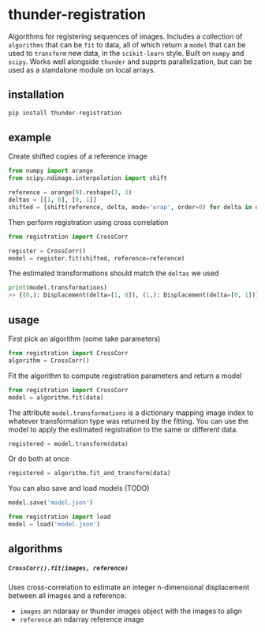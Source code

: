 # thunder-registration

Algorithms for registering sequences of images. Includes a collection of `algorithms` that can be `fit` to data, all of which return a `model` that can be used to `transform` new data, in the `scikit-learn` style. Built on `numpy` and `scipy`. Works well alongside `thunder` and supprts parallelization, but can be used as a standalone module on local arrays.

## installation

```bash
pip install thunder-registration
```

## example

Create shifted copies of a reference image

```python
from numpy import arange
from scipy.ndimage.interpolation import shift

reference = arange(9).reshape(3, 3)
deltas = [[1, 0], [0, 1]]
shifted = [shift(reference, delta, mode='wrap', order=0) for delta in deltas]
```

Then perform registration using cross correlation

```python
from registration import CrossCorr

register = CrossCorr()
model = register.fit(shifted, reference=reference)
```

The estimated transformations should match the `deltas` we used

```python
print(model.transformations)
>> {(0,): Displacement(delta=[1, 0]), (1,): Displacement(delta=[0, 1])}
```

## usage

First pick an algorithm (some take parameters)

```python
from registration import CrossCorr
algorithm = CrossCorr()
```

Fit the algorithm to compute registration parameters and return a model

```python
from registration import CrossCorr
model = algorithm.fit(data)
```

The attribute `model.transformations` is a dictionary mapping image index to whatever transformation type was returned by the fitting. You can use the model to apply the estimated registration to the same or different data.

```python
registered = model.transform(data)
```

Or do both at once

```python
registered = algorithm.fit_and_transform(data)
```

You can also save and load models (TODO)

```python
model.save('model.json')
```

```python
from registration import load
model = load('model.json')
```

## algorithms

##### `CrossCorr().fit(images, reference)`

Uses cross-correlation to estimate an integer n-dimensional displacement between all images and a reference.

- `images` an ndaraay or thunder images object with the images to align
- `reference` an ndarray reference image

